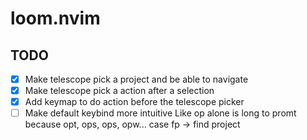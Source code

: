 # loom.nvim
## TODO 
- [x] Make telescope pick a project and be able to navigate
- [x] Make telescope pick a action after a selection
- [x] Add keymap to do action before the telescope picker
- [ ] Make default keybind more intuitive
    Like op alone is long to promt because opt, ops, ops, opw...  case <leader>fp -> find project
